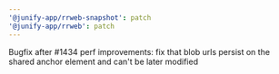 ```yaml
---
'@junify-app/rrweb-snapshot': patch
'@junify-app/rrweb': patch
---
```


Bugfix after #1434 perf improvements: fix that blob urls persist on the shared anchor element and can't be later modified
